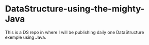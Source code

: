 # DataStructure-using-the-mighty-Java
This is a DS repo in where I will be publishing daily one DataStructure exemple using Java.
